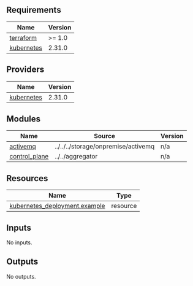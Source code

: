 <!-- BEGIN_TF_DOCS -->
## Requirements

| Name | Version |
|------|---------|
| <a name="requirement_terraform"></a> [terraform](#requirement\_terraform) | >= 1.0 |
| <a name="requirement_kubernetes"></a> [kubernetes](#requirement\_kubernetes) | 2.31.0 |

## Providers

| Name | Version |
|------|---------|
| <a name="provider_kubernetes"></a> [kubernetes](#provider\_kubernetes) | 2.31.0 |

## Modules

| Name | Source | Version |
|------|--------|---------|
| <a name="module_activemq"></a> [activemq](#module\_activemq) | ../../../storage/onpremise/activemq | n/a |
| <a name="module_control_plane"></a> [control\_plane](#module\_control\_plane) | ../../aggregator | n/a |

## Resources

| Name | Type |
|------|------|
| [kubernetes_deployment.example](https://registry.terraform.io/providers/hashicorp/kubernetes/2.31.0/docs/resources/deployment) | resource |

## Inputs

No inputs.

## Outputs

No outputs.
<!-- END_TF_DOCS -->